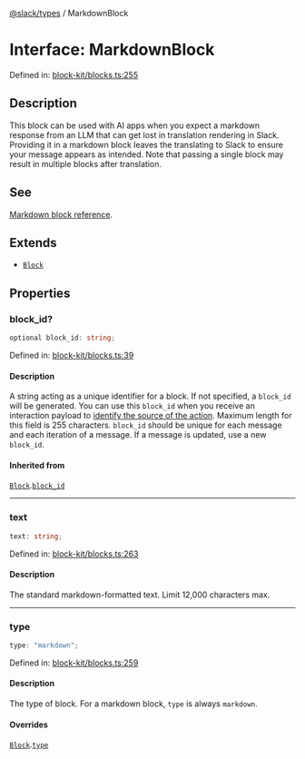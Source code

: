 [@slack/types](../index.md) / MarkdownBlock

# Interface: MarkdownBlock

Defined in: [block-kit/blocks.ts:255](https://github.com/slackapi/node-slack-sdk/blob/main/packages/types/src/block-kit/blocks.ts#L255)

## Description

This block can be used with AI apps when you expect a markdown response from an LLM that can get lost in
translation rendering in Slack. Providing it in a markdown block leaves the translating to Slack to ensure your message
appears as intended. Note that passing a single block may result in multiple blocks after translation.

## See

[Markdown block reference](https://api.slack.com/reference/block-kit/blocks#markdown).

## Extends

- [`Block`](Block.md)

## Properties

### block\_id?

```ts
optional block_id: string;
```

Defined in: [block-kit/blocks.ts:39](https://github.com/slackapi/node-slack-sdk/blob/main/packages/types/src/block-kit/blocks.ts#L39)

#### Description

A string acting as a unique identifier for a block. If not specified, a `block_id` will be generated.
You can use this `block_id` when you receive an interaction payload to
[identify the source of the action](https://docs.slack.dev/interactivity/handling-user-interaction#payloads).
Maximum length for this field is 255 characters. `block_id` should be unique for each message and each iteration of
a message. If a message is updated, use a new `block_id`.

#### Inherited from

[`Block`](Block.md).[`block_id`](Block.md#block_id)

***

### text

```ts
text: string;
```

Defined in: [block-kit/blocks.ts:263](https://github.com/slackapi/node-slack-sdk/blob/main/packages/types/src/block-kit/blocks.ts#L263)

#### Description

The standard markdown-formatted text. Limit 12,000 characters max.

***

### type

```ts
type: "markdown";
```

Defined in: [block-kit/blocks.ts:259](https://github.com/slackapi/node-slack-sdk/blob/main/packages/types/src/block-kit/blocks.ts#L259)

#### Description

The type of block. For a markdown block, `type` is always `markdown`.

#### Overrides

[`Block`](Block.md).[`type`](Block.md#type)
